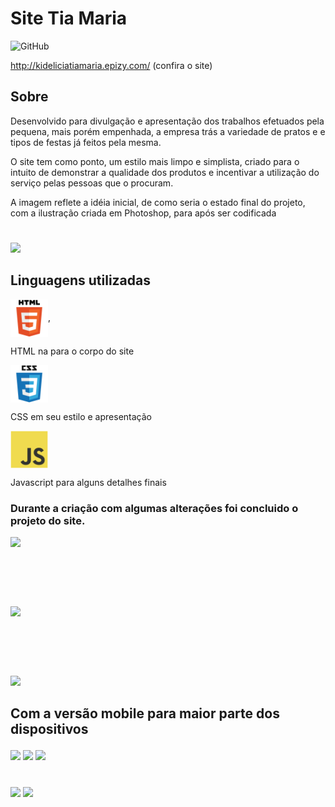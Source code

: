 # Site Tia Maria

![GitHub](https://img.shields.io/github/license/zandrocr/SiteTiaMaria)

http://kideliciatiamaria.epizy.com/ (confira o site)

## Sobre
<p>Desenvolvido para divulgação e apresentação dos trabalhos efetuados pela pequena, mais porém empenhada, a empresa trás a variedade de pratos e e tipos de festas já feitos pela mesma. <p>
  
<p>O site tem como ponto, um estilo mais limpo e simplista, criado para o intuito de demonstrar a qualidade dos produtos e incentivar a utilização do serviço pelas pessoas que o procuram.<p>

<p>A imagem reflete a idéia inicial, de como seria o estado final do projeto, com a ilustração criada em Photoshop, para após ser codificada</p>

#

<img src="https://github.com/zandrocr/SiteTiaMaria/blob/main/imagens/tiaMaria.png">

## Linguagens utilizadas

<div>
    <img align="center" alt="Rafa-HTML" height="60" width="60" src="https://github.com/devicons/devicon/blob/master/icons/html5/html5-original-wordmark.svg">, <p>HTML na para o corpo do site</p> 
    <img align="center" alt="Rafa-CSS" height="60" width="60" src="https://github.com/devicons/devicon/blob/master/icons/css3/css3-original-wordmark.svg">
      <p>CSS em seu estilo e apresentação</p> 
    <img align="center" alt="Rafa-Js" height="60" width="60" src="https://github.com/devicons/devicon/blob/master/icons/javascript/javascript-original.svg">
      <p>Javascript para alguns detalhes finais</p>
</div>

### <p>Durante a criação com algumas alterações foi concluido o projeto do site.</p>

<img src="https://github.com/zandrocr/SiteTiaMaria/blob/main/imagens/capturas/Captura%20de%20Tela%20(1).png">

# <br>
<img src="https://github.com/zandrocr/SiteTiaMaria/blob/main/imagens/capturas/Captura%20de%20Tela%20(2).png">

# <br>
<img src="https://github.com/zandrocr/SiteTiaMaria/blob/main/imagens/capturas/Captura%20de%20Tela%20(6).png">

## <p> Com a versão mobile para maior parte dos dispositivos </p>

<div>
<img width="300px" src="https://github.com/zandrocr/SiteTiaMaria/blob/main/imagens/mob/1.jpg">

<img width="300px" src="https://github.com/zandrocr/SiteTiaMaria/blob/main/imagens/mob/3.jpg">
  
 <img width="300px" src="https://github.com/zandrocr/SiteTiaMaria/blob/main/imagens/mob/4.jpg">
</div>
 
# 
 
<div>
<img width="300px" src="https://github.com/zandrocr/SiteTiaMaria/blob/main/imagens/mob/p1.jpg">

<img width="300px" src="https://github.com/zandrocr/SiteTiaMaria/blob/main/imagens/mob/p2.jpg">
</div>


